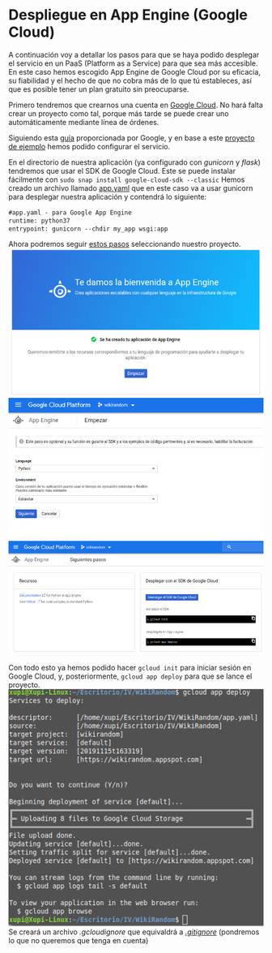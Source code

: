 # Despliegue en App Engine (Google Cloud)

A continuación voy a detallar los pasos para que se haya podido desplegar el servicio en un PaaS (Platform as a Service) para que sea más accesible. En este caso hemos escogido App Engine de Google Cloud por su eficacia, su fiabilidad y el hecho de que no cobra más de lo que tú estableces, así que es posible tener un plan gratuito sin preocuparse.

Primero tendremos que crearnos una cuenta en [Google Cloud](https://cloud.google.com/). No hará falta crear un proyecto como tal, porque más tarde se puede crear uno automáticamente mediante línea de órdenes.

Siguiendo esta [guía](https://console.cloud.google.com/appengine/start) proporcionada por Google, y en base a este [proyecto de ejemplo](https://github.com/GoogleCloudPlatform/python-docs-samples/blob/master/appengine/standard_python37/hello_world) hemos podido configurar el servicio. 

En el directorio de nuestra aplicación (ya configurado con _gunicorn_ y _flask_) tendremos que usar el SDK de Google Cloud. Este se puede instalar fácilmente con `sudo snap install google-cloud-sdk --classic`
Hemos creado un archivo llamado [app.yaml]() que en este caso va a usar gunicorn para desplegar nuestra aplicación y contendrá lo siguiente:
```
#app.yaml - para Google App Engine
runtime: python37
entrypoint: gunicorn --chdir my_app wsgi:app
```
Ahora podremos seguir [estos pasos](https://console.cloud.google.com/appengine/start) seleccionando nuestro proyecto.
![paso 1](gcloudapp1.png)
![paso 2](gcloudapp2.png)
![paso 3](gcloudapp3.png)

Con todo esto ya hemos podido hacer `gcloud init` para iniciar sesión en Google Cloud, y, posteriormente, `gcloud app deploy` para que se lance el proyecto.
![paso 3](gcloudapp4.png)
Se creará un archivo _.gcloudignore_ que equivaldrá a [_.gitignore_](https://github.com/OMGitsXupi/WikiRandom/blob/master/.gitignore) (pondremos lo que no queremos que tenga en cuenta)